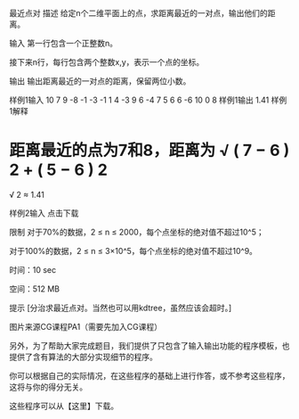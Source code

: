 最近点对
描述
给定n个二维平面上的点，求距离最近的一对点，输出他们的距离。

输入
第一行包含一个正整数n。

接下来n行，每行包含两个整数x,y，表示一个点的坐标。

输出
输出距离最近的一对点的距离，保留两位小数。

样例1输入
10
7 9
-8 -1
-3 -1
1 4
-3 9
6 -4
7 5
6 6
-6 10
0 8
样例1输出
1.41
样例1解释


距离最近的点为7和8，距离为
√
(
7
−
6
)
2
+
(
5
−
6
)
2
=
√
2
≈
1.41

样例2输入
点击下载

限制
对于70%的数据，2 ≤ n ≤ 2000，每个点坐标的绝对值不超过10^5；

对于100%的数据，2 ≤ n ≤ 3×10^5，每个点坐标的绝对值不超过10^9。

时间：10 sec

空间：512 MB

提示
[分治求最近点对。当然也可以用kdtree，虽然应该会超时。]

图片来源CG课程PA1（需要先加入CG课程）

另外，为了帮助大家完成题目，我们提供了只包含了输入输出功能的程序模板，也提供了含有算法的大部分实现细节的程序。

你可以根据自己的实际情况，在这些程序的基础上进行作答，或不参考这些程序，这将与你的得分无关。

这些程序可以从【这里】下载。